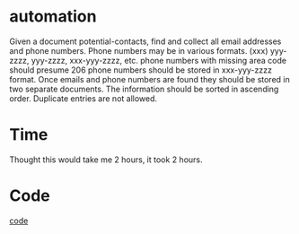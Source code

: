 # automation

Given a document potential-contacts, find and collect all email addresses and phone numbers.
Phone numbers may be in various formats.
(xxx) yyy-zzzz, yyy-zzzz, xxx-yyy-zzzz, etc.
phone numbers with missing area code should presume 206
phone numbers should be stored in xxx-yyy-zzzz format.
Once emails and phone numbers are found they should be stored in two separate documents.
The information should be sorted in ascending order.
Duplicate entries are not allowed.

# Time

Thought this would take me 2 hours, it took 2 hours. 

# Code

[code]()
